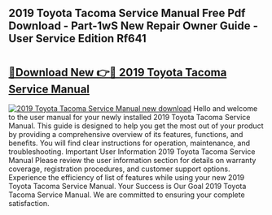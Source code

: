 ## 2019 Toyota Tacoma Service Manual Free Pdf Download - Part-1wS New Repair Owner Guide - User Service Edition Rf641

# <h2><a href="http://bc21322.oget.top/?id=2019+Toyota+Tacoma+Service+Manual">🔗Download New 👉🔴 2019 Toyota Tacoma Service Manual</a></h2>

[![2019 Toyota Tacoma Service Manual new download](https://i.imgur.com/5g1atiW.png)](http://bc21322.oget.top/?id=2019+Toyota+Tacoma+Service+Manual)
Hello and welcome to the user manual for your newly installed 2019 Toyota Tacoma Service Manual. This guide is designed to help you get the most out of your product by providing a comprehensive overview of its features, functions, and benefits. You will find clear instructions for operation, maintenance, and troubleshooting. Important User Information 2019 Toyota Tacoma Service Manual Please review the user information section for details on warranty coverage, registration procedures, and customer support options. Experience the efficiency of list of features while using your new 2019 Toyota Tacoma Service Manual. Your Success is Our Goal 2019 Toyota Tacoma Service Manual. We are committed to ensuring your complete satisfaction.
